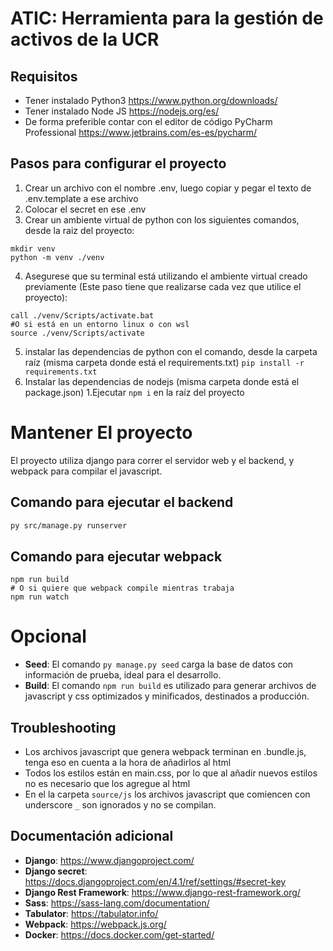 # ATIC: Herramienta para la gestión de activos de la UCR

## Requisitos

- Tener instalado Python3 https://www.python.org/downloads/
- Tener instalado Node JS https://nodejs.org/es/
- De forma preferible contar con el editor de código PyCharm Professional https://www.jetbrains.com/es-es/pycharm/

## Pasos para configurar el proyecto

1. Crear un archivo con el nombre .env, luego copiar y pegar el texto de .env.template a ese archivo
2. Colocar el secret en ese .env
3. Crear un ambiente virtual de python con los siguientes comandos, desde la raiz del proyecto:

```
mkdir venv
python -m venv ./venv
```

4. Asegurese que su terminal está utilizando el ambiente virtual creado previamente (Este paso tiene que realizarse cada vez que utilice el proyecto):

```
call ./venv/Scripts/activate.bat
#O si está en un entorno linux o con wsl
source ./venv/Scripts/activate
```

5. instalar las dependencias de python con el comando, desde la carpeta raíz (misma carpeta donde está el requirements.txt)
   `pip install -r requirements.txt`
6. Instalar las dependencias de nodejs (misma carpeta donde está el package.json)
   1.Ejecutar `npm i` en la raíz del proyecto


# Mantener El proyecto
El proyecto utiliza django para correr el servidor web y el backend, y webpack para compilar el javascript.

## Comando para ejecutar el backend
```bash
py src/manage.py runserver
```
## Comando para ejecutar webpack
```
npm run build
# O si quiere que webpack compile mientras trabaja
npm run watch
```

# Opcional

- **Seed**: El comando `py manage.py seed` carga la base de datos con información de prueba, ideal para el desarrollo.
- **Build**: El comando `npm run build` es utilizado para generar archivos de javascript y css optimizados y minificados, destinados a producción.

## Troubleshooting
- Los archivos javascript que genera webpack terminan en .bundle.js, tenga eso en cuenta a la hora de añadirlos al html
- Todos los estilos están en main.css, por lo que al añadir nuevos estilos no es necesario que los agregue al html
- En el la carpeta `source/js` los archivos javascript que comiencen con underscore `_` son ignorados y no se compilan.

## Documentación adicional

- **Django**: https://www.djangoproject.com/
- **Django secret**: https://docs.djangoproject.com/en/4.1/ref/settings/#secret-key
- **Django Rest Framework**: https://www.django-rest-framework.org/
- **Sass**: https://sass-lang.com/documentation/
- **Tabulator**: https://tabulator.info/
- **Webpack**: https://webpack.js.org/
- **Docker**: https://docs.docker.com/get-started/

